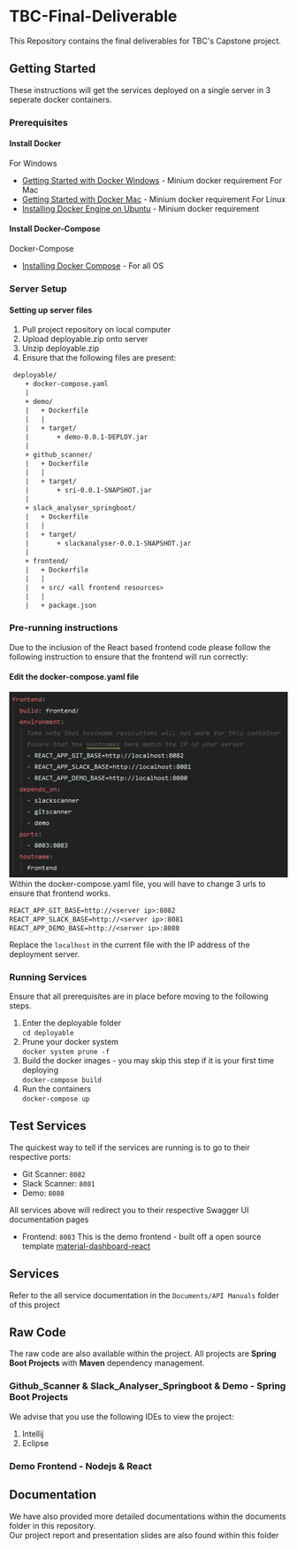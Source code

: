 # TBC-Final-Deliverable
This Repository contains the final deliverables for TBC's Capstone project.

## Getting Started
These instructions will get the services deployed on a single server in 3 seperate docker containers.
### Prerequisites
#### Install Docker
For Windows
* [Getting Started with Docker Windows](https://docs.docker.com/docker-for-windows/) - Minium docker requirement
For Mac
* [Getting Started with Docker Mac](https://docs.docker.com/docker-for-mac/) - Minium docker requirement
For Linux
* [Installing Docker Engine on Ubuntu](https://docs.docker.com/install/linux/docker-ce/ubuntu/) - Minium docker requirement

#### Install Docker-Compose
Docker-Compose
* [Installing Docker Compose](https://docs.docker.com/compose/install/) - For all OS

### Server Setup
#### Setting up server files
1. Pull project repository on local computer
2. Upload deployable.zip onto server
3. Unzip deployable.zip
4. Ensure that the following files are present:
```
 deployable/
    + docker-compose.yaml
    |
    + demo/
    |   + Dockerfile
    |   |
    |   + target/
    |       + demo-0.0.1-DEPLOY.jar
    |
    + github_scanner/
    |   + Dockerfile
    |   |
    |   + target/
    |       + sri-0.0.1-SNAPSHOT.jar
    |
    + slack_analyser_springboot/
    |   + Dockerfile
    |   |
    |   + target/
    |       + slackanalyser-0.0.1-SNAPSHOT.jar
    |
    + frontend/
    |   + Dockerfile
    |   |
    |   + src/ <all frontend resources>
    |   |
    |   + package.json
```

### Pre-running instructions
Due to the inclusion of the React based frontend code please follow the following instruction to ensure that the frontend will run correctly:

#### Edit the docker-compose.yaml file
![docker-compose](https://raw.githubusercontent.com/CMU-Capstone/TBC-Final-Deliverable/master/Documents/images/docker_compose.PNG)</br>
Within the docker-compose.yaml file, you will have to change 3 urls to ensure that frontend works.
```
REACT_APP_GIT_BASE=http://<server ip>:8082
REACT_APP_SLACK_BASE=http://<server ip>:8081
REACT_APP_DEMO_BASE=http://<server ip>:8080
```
Replace the `localhost` in the current file with the IP address of the deployment server.

### Running Services
Ensure that all prerequisites are in place before moving to the following steps.

1. Enter the deployable folder<br>
`cd deployable`
2. Prune your docker system<br>
`docker system prune -f`
3. Build the docker images - you may skip this step if it is your first time deploying<br>
`docker-compose build`
4. Run the containers<br>
`docker-compose up`

## Test Services
The quickest way to tell if the services are running is to go to their respective ports:
* Git Scanner: `8082`
* Slack Scanner: `8081`
* Demo: `8080`

All services above will redirect you to their respective Swagger UI documentation pages

* Frontend: `8083`
This is the demo frontend - built off a open source template [material-dashboard-react](https://github.com/creativetimofficial/material-dashboard-react)

## Services
Refer to the all service documentation in the `Documents/API Manuals` folder of this project

## Raw Code
The raw code are also available within the project. All projects are <b>Spring Boot Projects</b> with <b>Maven</b> dependency management.

### Github_Scanner & Slack_Analyser_Springboot & Demo - Spring Boot Projects
We advise that you use the following IDEs to view the project:
1. Intellij
2. Eclipse

### Demo Frontend - Nodejs & React

## Documentation
We have also provided more detailed documentations within the documents folder in this repository.<br>
Our project report and presentation slides are also found within this folder

